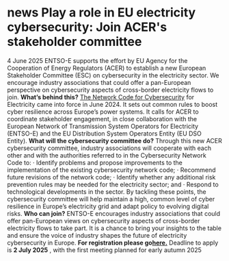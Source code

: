 #  news Play a role in EU electricity cybersecurity: Join ACER's stakeholder committee
4 June 2025
ENTSO-E supports the effort by EU Agency for the Cooperation of Energy Regulators (ACER) to establish a new European Stakeholder Committee (ESC) on cybersecurity in the electricity sector. We encourage industry associations that could offer a pan-European perspective on cybersecurity aspects of cross-border electricity flows to join.
**What’s behind this?** [The Network Code for Cybersecurity](https://www.entsoe.eu/network_codes/nccs/) for Electricity came into force in June 2024. It sets out common rules to boost cyber resilience across Europe’s power systems. It calls for ACER to coordinate stakeholder engagement, in close collaboration with the European Network of Transmission System Operators for Electricity (ENTSO-E) and the EU Distribution System Operators Entity (EU DSO Entity).
**What will the cybersecurity committee do?**
Through this new ACER cybersecurity committee, industry associations will cooperate with each other and with the authorities referred to in the Cybersecurity Network Code to:
· Identify problems and propose improvements to the implementation of the existing cybersecurity network code;
· Recommend future revisions of the network code;
· Identify whether any additional risk prevention rules may be needed for the electricity sector; and
· Respond to technological developments in the sector.
By tackling these points, the cybersecurity committee will help maintain a high, common level of cyber resilience in Europe’s electricity grid and adapt policy to evolving digital risks.
**Who can join?** ENTSO-E encourages industry associations that could offer pan-European views on cybersecurity aspects of cross-border electricity flows to take part. It is a chance to bring your insights to the table and ensure the voice of industry shapes the future of electricity cybersecurity in Europe.
**F﻿or registration please go[here.](https://eepublicdownloads.blob.core.windows.net/public-cdn-container/clean-documents/Network%20codes%20documents/Implementation/stakeholder_committees/CESC/NCCS_ESC_How_to_apply.pdf)**
Deadline to apply is **2 July 2025** , with the first meeting planned for early autumn 2025